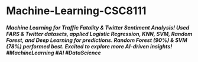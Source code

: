 # Machine-Learning-CSC8111


##### Machine Learning for Traffic Fatality & Twitter Sentiment Analysis! Used FARS & Twitter datasets, applied Logistic Regression, KNN, SVM, Random Forest, and Deep Learning for predictions. Random Forest (90%) & SVM (78%) performed best. Excited to explore more AI-driven insights!  #MachineLearning #AI #DataScience

